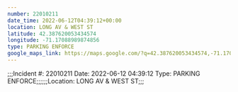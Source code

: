 ```yaml
---
number: 22010211
date_time: 2022-06-12T04:39:12+00:00
location: LONG AV & WEST ST
latitude: 42.387620053434574
longitude: -71.17088989874856
type: PARKING ENFORCE
google_maps_link: https://maps.google.com/?q=42.387620053434574,-71.17088989874856
---
```


;;;Incident #: 22010211  Date: 2022-06-12 04:39:12   Type: PARKING ENFORCE;;;;;;Location: LONG AV & WEST ST;;;
